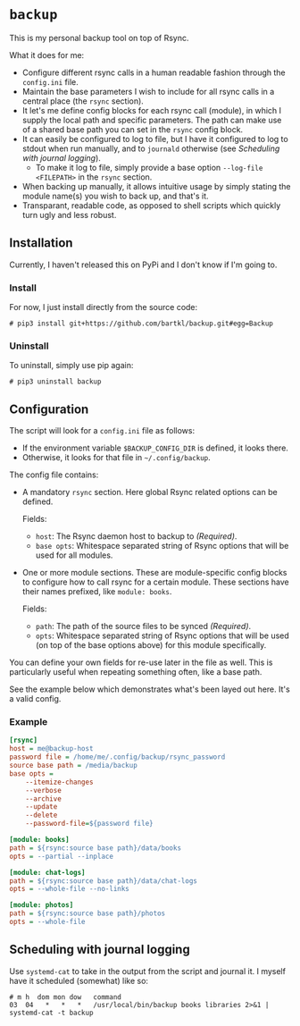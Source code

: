 # `backup`
This is my personal backup tool on top of Rsync.

What it does for me:
* Configure different rsync calls in a human readable fashion through the `config.ini` file.
* Maintain the base parameters I wish to include for all rsync calls in a central place (the `rsync` section).
* It let's me define config blocks for each rsync call (module), in which I supply the local path and specific parameters. The path can make use of a shared base path you can set in the `rsync` config block.
* It can easily be configured to log to file, but I have it configured to log to stdout when run manually, and to `journald` otherwise (see _Scheduling with journal logging_).
    - To make it log to file, simply provide a base option `--log-file <FILEPATH>` in the `rsync` section.
* When backing up manually, it allows intuitive usage by simply stating the module name(s) you wish to back up, and that's it.
* Transparant, readable code, as opposed to shell scripts which quickly turn ugly and less robust.

## Installation
Currently, I haven't released this on PyPi and I don't know if I'm going to.

### Install
For now, I just install directly from the source code:

```shell
# pip3 install git+https://github.com/bartkl/backup.git#egg=Backup
```

### Uninstall
To uninstall, simply use pip again:

```shell
# pip3 uninstall backup
```

## Configuration
The script will look for a `config.ini` file as follows:

* If the environment variable `$BACKUP_CONFIG_DIR` is defined, it looks there.
* Otherwise, it looks for that file in `~/.config/backup`.

The config file contains:

* A mandatory `rsync` section.
  Here global Rsync related options can be defined.

  Fields:
  - `host`: The Rsync daemon host to backup to _(Required)_.
  - `base opts`: Whitespace separated string of Rsync options that will be used for all modules.
* One or more module sections.
  These are module-specific config blocks to configure how to call rsync for a certain module. These sections have their names prefixed, like `module: books`.

  Fields:
  - `path`: The path of the source files to be synced _(Required)_.
  - `opts`: Whitespace separated string of Rsync options that will be used (on top of the base options above) for this module specifically.

You can define your own fields for re-use later in the file as well. This is particularly useful when repeating something often, like a base path.

See the example below which demonstrates what's been layed out here. It's a valid config.

### Example
```ini
[rsync]
host = me@backup-host
password file = /home/me/.config/backup/rsync_password
source base path = /media/backup
base opts =
    --itemize-changes
    --verbose
    --archive
    --update
    --delete
    --password-file=${password file}

[module: books]
path = ${rsync:source base path}/data/books
opts = --partial --inplace

[module: chat-logs]
path = ${rsync:source base path}/data/chat-logs
opts = --whole-file --no-links

[module: photos]
path = ${rsync:source base path}/photos
opts = --whole-file
```


## Scheduling with journal logging
Use `systemd-cat` to take in the output from the script and journal it. I myself have it scheduled (somewhat) like so:


```shell
# m h  dom mon dow   command
03  04   *   *   *   /usr/local/bin/backup books libraries 2>&1 | systemd-cat -t backup
```
